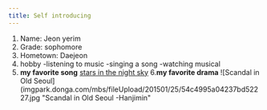 ```yaml
---
title: Self introducing
---
```

1. Name: Jeon yerim
2. Grade: sophomore
3. Hometown: Daejeon
4. hobby
-listening to music
-singing a song
-watching musical
5. **my favorite song**
[stars in the night sky](youtube.com/watch?v=YkGd9THe1mw)
6.**my favorite drama**
![Scandal in Old Seoul](imgpark.donga.com/mbs/fileUpload/201501/25/54c4995a04237bd52227.jpg "Scandal in Old Seoul -Hanjimin"

